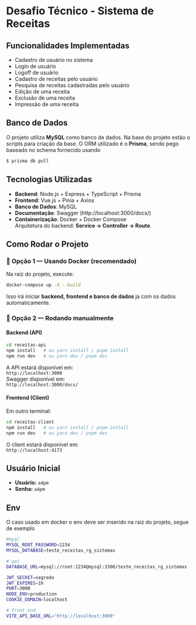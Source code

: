 # Desafio Técnico - Sistema de Receitas

##  Funcionalidades Implementadas
- Cadastro de usuário no sistema  
- Login de usuário  
- Logoff de usuário  
- Cadastro de receitas pelo usuário  
- Pesquisa de receitas cadastradas pelo usuário  
- Edição de uma receita  
- Exclusão de uma receita  
- Impressão de uma receita  

##  Banco de Dados
O projeto utiliza **MySQL** como banco de dados. Na base do projeto estão o scripts para criação da base. O ORM utilizado é o **Prisma**, sendo pego baseado no schema fornecido usando
```sh
$ prisma db pull
```
##  Tecnologias Utilizadas
- **Backend**: Node.js + Express + TypeScript + Prisma  
- **Frontend**: Vue.js + Pinia + Axios  
- **Banco de Dados**: MySQL  
- **Documentação**: Swagger (http://localhost:3000/docs/)  
- **Containerização**: Docker + Docker Compose  
Arquitetura do backend: **Service → Controller → Route**.

##  Como Rodar o Projeto

### 🔹 Opção 1 — Usando Docker (recomendado)
Na raiz do projeto, execute:
```sh
docker-compose up -d --build
```
Isso irá iniciar **backend, frontend e banco de dados** ja com os dados automaticamente.

### 🔹 Opção 2 — Rodando manualmente
#### Backend (API)
```sh
cd receitas-api
npm install   # ou yarn install / pnpm install
npm run dev   # ou yarn dev / pnpm dev
```
A API estará disponível em:  
`http://localhost:3000`  
Swagger disponível em:  
`http://localhost:3000/docs/`

#### Frontend (Client)
Em outro terminal:
```sh
cd receitas-client
npm install   # ou yarn install / pnpm install
npm run dev   # ou yarn dev / pnpm dev
```
O client estará disponível em:  
`http://localhost:4173`

## Usuário Inicial

- **Usuário:** `a4pm`  
- **Senha:** `a4pm`

## Env
O caso usado em docker o env deve ser inserido na raiz do projeto, segue de exemplo
```sh
#myql
MYSQL_ROOT_PASSWORD=1234
MYSQL_DATABASE=teste_receitas_rg_sistemas

# api
DATABASE_URL=mysql://root:1234@mysql:3306/teste_receitas_rg_sistemas

JWT_SECRET=segredo
JWT_EXPIRES=1h
PORT=3000
NODE_ENV=production
COOKIE_DOMAIN=localhost

# front end
VITE_API_BASE_URL="http://localhost:3000"
```



